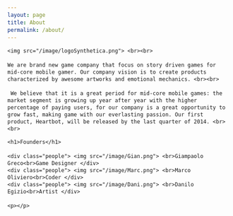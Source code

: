 ```yaml
---
layout: page
title: About
permalink: /about/
---
```




<p class="text">

	<img src="/image/logoSynthetica.png"> <br><br>

	We are brand new game company that focus on story driven games for mid-core mobile gamer. Our company vision is to create products characterized by awesome artworks and emotional mechanics. <br><br>

	 We believe that it is a great period for mid-core mobile games: the market segment is growing up year after year with the higher percentage of paying users, for our company is a great opportunity to grow fast, making game with our everlasting passion. Our first product, Heartbot, will be released by the last quarter of 2014. <br><br>

</p>



<div class="photo-founders">

	<h1>Founders</h1>

	<div class="people"> <img src="/image/Gian.png"> <br>Giampaolo Greco<br>Game Designer </div>
	<div class="people"> <img src="/image/Marc.png"> <br>Marco Oliviero<br>Coder </div>
	<div class="people"> <img src="/image/Dani.png"> <br>Danilo Egizio<br>Artist </div>

	<p></p>

</div>

